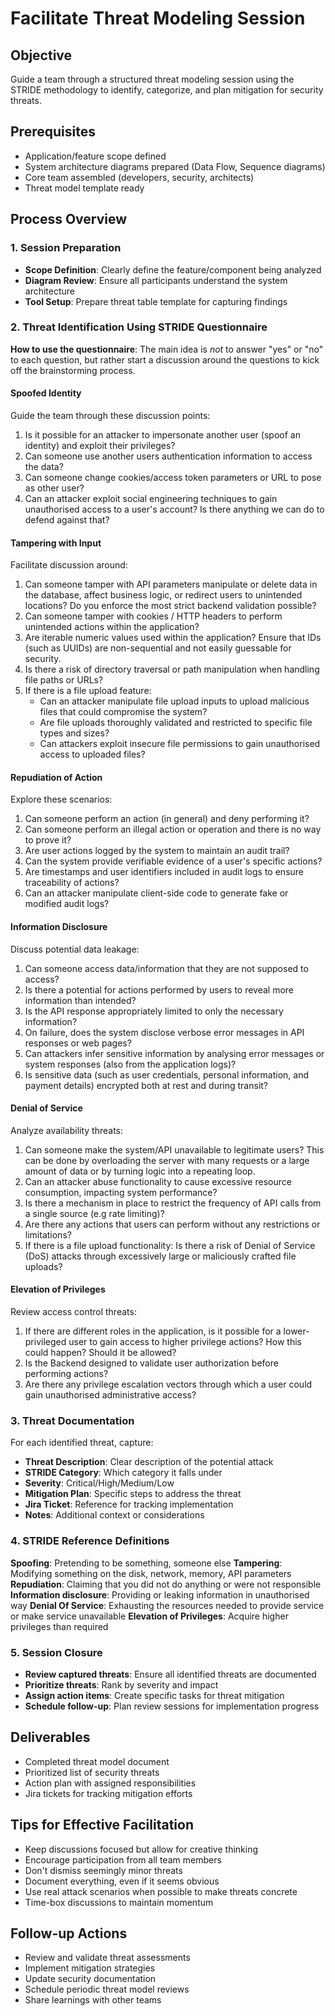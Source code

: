 # Facilitate Threat Modeling Session

## Objective
Guide a team through a structured threat modeling session using the STRIDE methodology to identify, categorize, and plan mitigation for security threats.

## Prerequisites
- Application/feature scope defined
- System architecture diagrams prepared (Data Flow, Sequence diagrams)
- Core team assembled (developers, security, architects)
- Threat model template ready

## Process Overview

### 1. Session Preparation
- **Scope Definition**: Clearly define the feature/component being analyzed
- **Diagram Review**: Ensure all participants understand the system architecture
- **Tool Setup**: Prepare threat table template for capturing findings

### 2. Threat Identification Using STRIDE Questionnaire

**How to use the questionnaire**: The main idea is *not* to answer "yes" or "no" to each question, but rather start a discussion around the questions to kick off the brainstorming process.

#### Spoofed Identity
Guide the team through these discussion points:

1. Is it possible for an attacker to impersonate another user (spoof an identity) and exploit their privileges?
2. Can someone use another users authentication information to access the data?
3. Can someone change cookies/access token parameters or URL to pose as other user?
4. Can an attacker exploit social engineering techniques to gain unauthorised access to a user's account? Is there anything we can do to defend against that?

#### Tampering with Input
Facilitate discussion around:

1. Can someone tamper with API parameters manipulate or delete data in the database, affect business logic, or redirect users to unintended locations? Do you enforce the most strict backend validation possible?
2. Can someone tamper with cookies / HTTP headers to perform unintended actions within the application?
3. Are iterable numeric values used within the application? Ensure that IDs (such as UUIDs) are non-sequential and not easily guessable for security.
4. Is there a risk of directory traversal or path manipulation when handling file paths or URLs?
5. If there is a file upload feature:
   - Can an attacker manipulate file upload inputs to upload malicious files that could compromise the system?
   - Are file uploads thoroughly validated and restricted to specific file types and sizes?
   - Can attackers exploit insecure file permissions to gain unauthorised access to uploaded files?

#### Repudiation of Action
Explore these scenarios:

1. Can someone perform an action (in general) and deny performing it?
2. Can someone perform an illegal action or operation and there is no way to prove it?
3. Are user actions logged by the system to maintain an audit trail?
4. Can the system provide verifiable evidence of a user's specific actions?
5. Are timestamps and user identifiers included in audit logs to ensure traceability of actions?
6. Can an attacker manipulate client-side code to generate fake or modified audit logs?

#### Information Disclosure
Discuss potential data leakage:

1. Can someone access data/information that they are not supposed to access?
2. Is there a potential for actions performed by users to reveal more information than intended?
3. Is the API response appropriately limited to only the necessary information?
4. On failure, does the system disclose verbose error messages in API responses or web pages?
5. Can attackers infer sensitive information by analysing error messages or system responses (also from the application logs)?
6. Is sensitive data (such as user credentials, personal information, and payment details) encrypted both at rest and during transit?

#### Denial of Service
Analyze availability threats:

1. Can someone make the system/API unavailable to legitimate users? This can be done by overloading the server with many requests or a large amount of data or by turning logic into a repeating loop.
2. Can an attacker abuse functionality to cause excessive resource consumption, impacting system performance?
3. Is there a mechanism in place to restrict the frequency of API calls from a single source (e.g rate limiting)?
4. Are there any actions that users can perform without any restrictions or limitations?
5. If there is a file upload functionality: Is there a risk of Denial of Service (DoS) attacks through excessively large or maliciously crafted file uploads?

#### Elevation of Privileges
Review access control threats:

1. If there are different roles in the application, is it possible for a lower-privileged user to gain access to higher privilege actions? How this could happen? Should it be allowed?
2. Is the Backend designed to validate user authorization before performing actions?
3. Are there any privilege escalation vectors through which a user could gain unauthorised administrative access?

### 3. Threat Documentation

For each identified threat, capture:
- **Threat Description**: Clear description of the potential attack
- **STRIDE Category**: Which category it falls under
- **Severity**: Critical/High/Medium/Low
- **Mitigation Plan**: Specific steps to address the threat
- **Jira Ticket**: Reference for tracking implementation
- **Notes**: Additional context or considerations

### 4. STRIDE Reference Definitions

**Spoofing**: Pretending to be something, someone else
**Tampering**: Modifying something on the disk, network, memory, API parameters
**Repudiation**: Claiming that you did not do anything or were not responsible
**Information disclosure**: Providing or leaking information in unauthorised way
**Denial Of Service**: Exhausting the resources needed to provide service or make service unavailable
**Elevation of Privileges**: Acquire higher privileges than required

### 5. Session Closure

- **Review captured threats**: Ensure all identified threats are documented
- **Prioritize threats**: Rank by severity and impact
- **Assign action items**: Create specific tasks for threat mitigation
- **Schedule follow-up**: Plan review sessions for implementation progress

## Deliverables
- Completed threat model document
- Prioritized list of security threats
- Action plan with assigned responsibilities
- Jira tickets for tracking mitigation efforts

## Tips for Effective Facilitation
- Keep discussions focused but allow for creative thinking
- Encourage participation from all team members
- Don't dismiss seemingly minor threats
- Document everything, even if it seems obvious
- Use real attack scenarios when possible to make threats concrete
- Time-box discussions to maintain momentum

## Follow-up Actions
- Review and validate threat assessments
- Implement mitigation strategies
- Update security documentation
- Schedule periodic threat model reviews
- Share learnings with other teams

